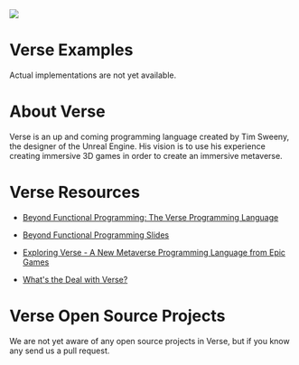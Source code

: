 <img src="https://raw.githubusercontent.com/rtoal/ple/main/docs/resources/verse-logo-64.png">

# Verse Examples

Actual implementations are not yet available.

# About Verse

Verse is an up and coming programming language created by Tim Sweeny, the designer of the Unreal Engine. His vision is to use his experience creating immersive 3D games in order to create an immersive metaverse.

# Verse Resources

- [Beyond Functional Programming: The Verse Programming Language](https://www.youtube.com/watch?v=832JF1o7Ck8)

- [Beyond Functional Programming Slides](https://simon.peytonjones.org/assets/pdfs/haskell-exchange-22.pdf)

- [Exploring Verse - A New Metaverse Programming Language from Epic Games](https://moralis.io/exploring-verse-a-new-metaverse-programming-language-from-epic-games/)

- [What's the Deal with Verse?](https://benui.ca/unreal/what-is-verse/)

# Verse Open Source Projects

We are not yet aware of any open source projects in Verse, but if you know any send us a pull request.

